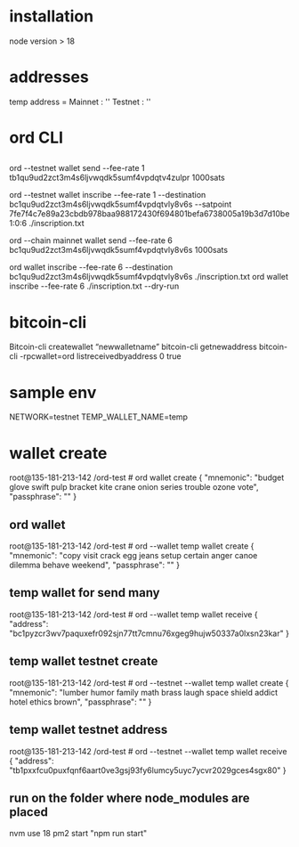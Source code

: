 # installation
node version > 18


# addresses
  temp address = 
    Mainnet : ''
    Testnet : ''
  

# ord CLI
  ## 
  ord --testnet wallet send --fee-rate 1 tb1qu9ud2zct3m4s6ljvwqdk5sumf4vpdqtv4zulpr 1000sats

  ord --testnet wallet inscribe --fee-rate 1 --destination bc1qu9ud2zct3m4s6ljvwqdk5sumf4vpdqtvly8v6s --satpoint 7fe7f4c7e89a23cbdb978baa988172430f694801befa6738005a19b3d7d10be1:0:6 ./inscription.txt

  ord --chain mainnet wallet send --fee-rate 6  bc1qu9ud2zct3m4s6ljvwqdk5sumf4vpdqtvly8v6s 1000sats

  ord wallet inscribe --fee-rate 6 --destination bc1qu9ud2zct3m4s6ljvwqdk5sumf4vpdqtvly8v6s ./inscription.txt
  ord wallet inscribe --fee-rate 6 ./inscription.txt --dry-run

# bitcoin-cli
  Bitcoin-cli createwallet “newwalletname” 
  bitcoin-cli getnewaddress
  bitcoin-cli -rpcwallet=ord listreceivedbyaddress 0 true


# sample env
NETWORK=testnet
TEMP_WALLET_NAME=temp

# wallet create
root@135-181-213-142 /ord-test # ord wallet create
{
  "mnemonic": "budget glove swift pulp bracket kite crane onion series trouble ozone vote",
  "passphrase": ""
}
## ord wallet
root@135-181-213-142 /ord-test # ord --wallet temp wallet create
{
  "mnemonic": "copy visit crack egg jeans setup certain anger canoe dilemma behave weekend",
  "passphrase": ""
}
## temp wallet for send many
root@135-181-213-142 /ord-test # ord --wallet temp wallet receive
{
  "address": "bc1pyzcr3wv7paquxefr092sjn77tt7cmnu76xgeg9hujw50337a0lxsn23kar"
}
## temp wallet testnet create
root@135-181-213-142 /ord-test # ord --testnet --wallet temp wallet create
{
  "mnemonic": "lumber humor family math brass laugh space shield addict hotel ethics brown",
  "passphrase": ""
}
## temp wallet testnet address
root@135-181-213-142 /ord-test # ord --testnet --wallet temp wallet receive
{
  "address": "tb1pxxfcu0puxfqnf6aart0ve3gsj93fy6lumcy5uyc7ycvr2029gces4sgx80"
}

## run on the folder where node_modules are placed
nvm use 18
pm2 start "npm run start"